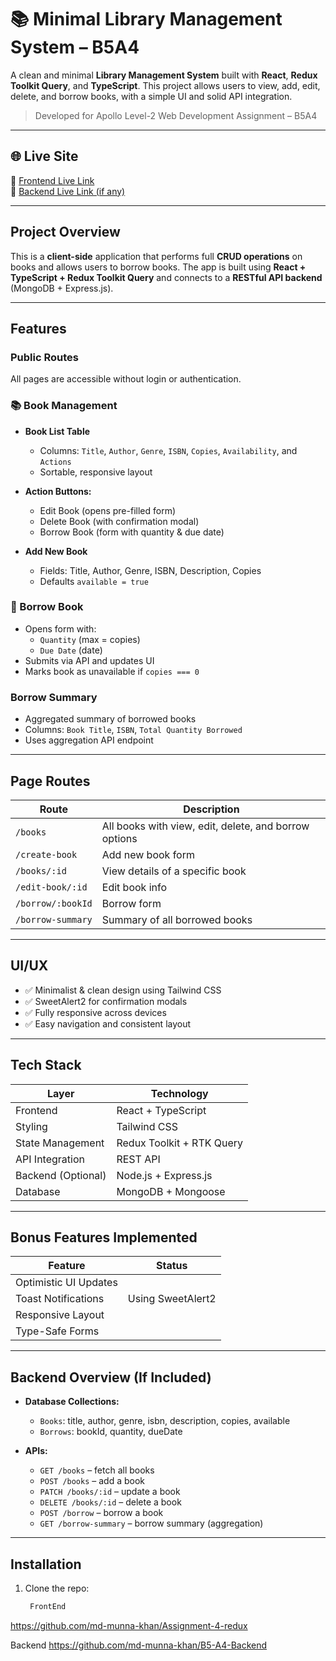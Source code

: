 # 📚 Minimal Library Management System – B5A4

A clean and minimal **Library Management System** built with **React**, **Redux Toolkit Query**, and **TypeScript**. This project allows users to view, add, edit, delete, and borrow books, with a simple UI and solid API integration.

>  Developed for Apollo Level-2 Web Development Assignment – B5A4

---

## 🌐 Live Site

🔗 [Frontend Live Link](https://redux-assignment-4-munna.vercel.app/books)  
🔗 [Backend Live Link (if any)](https://redux-assignemnt-4-backend.vercel.app/)

---

##  Project Overview

This is a **client-side** application that performs full **CRUD operations** on books and allows users to borrow books. The app is built using **React + TypeScript + Redux Toolkit Query** and connects to a **RESTful API backend** (MongoDB + Express.js).

---

##  Features

###  Public Routes

All pages are accessible without login or authentication.

### 📚 Book Management

- **Book List Table**
  - Columns: `Title`, `Author`, `Genre`, `ISBN`, `Copies`, `Availability`, and `Actions`
  - Sortable, responsive layout

- **Action Buttons:**
  -  Edit Book (opens pre-filled form)
  -  Delete Book (with confirmation modal)
  -  Borrow Book (form with quantity & due date)

- **Add New Book**
  - Fields: Title, Author, Genre, ISBN, Description, Copies
  - Defaults `available = true`

### 📖 Borrow Book

- Opens form with:
  - `Quantity` (max = copies)
  - `Due Date` (date)
- Submits via API and updates UI
- Marks book as unavailable if `copies === 0`

###  Borrow Summary

- Aggregated summary of borrowed books
- Columns: `Book Title`, `ISBN`, `Total Quantity Borrowed`
- Uses aggregation API endpoint

---

##  Page Routes

| Route | Description |
|-------|-------------|
| `/books` | All books with view, edit, delete, and borrow options |
| `/create-book` | Add new book form |
| `/books/:id` | View details of a specific book |
| `/edit-book/:id` | Edit book info |
| `/borrow/:bookId` | Borrow form |
| `/borrow-summary` | Summary of all borrowed books |

---

##  UI/UX

- ✅ Minimalist & clean design using Tailwind CSS
- ✅ SweetAlert2 for confirmation modals
- ✅ Fully responsive across devices
- ✅ Easy navigation and consistent layout

---

##  Tech Stack

| Layer | Technology |
|-------|------------|
| Frontend | React + TypeScript |
| Styling | Tailwind CSS |
| State Management | Redux Toolkit + RTK Query |
| API Integration | REST API |
| Backend (Optional) | Node.js + Express.js |
| Database | MongoDB + Mongoose |

---

##  Bonus Features Implemented

| Feature |  Status |
|--------|-----------|
| Optimistic UI Updates |  |
| Toast Notifications |  Using SweetAlert2 |
| Responsive Layout |  
| Type-Safe Forms | 

---

##  Backend Overview (If Included)

- **Database Collections:**
  - `Books`: title, author, genre, isbn, description, copies, available
  - `Borrows`: bookId, quantity, dueDate

- **APIs:**
  - `GET /books` – fetch all books
  - `POST /books` – add a book
  - `PATCH /books/:id` – update a book
  - `DELETE /books/:id` – delete a book
  - `POST /borrow` – borrow a book
  - `GET /borrow-summary` – borrow summary (aggregation)

---

##  Installation

1. Clone the repo:
   ```bash
    FrontEnd
 https://github.com/md-munna-khan/Assignment-4-redux

  Backend
https://github.com/md-munna-khan/B5-A4-Backend
```

